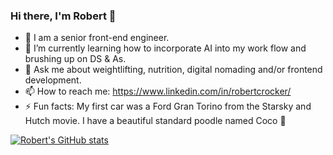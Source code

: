 ### Hi there, I'm Robert 👋

- 🔭 I am a senior front-end engineer.
- 🌱 I’m currently learning how to incorporate AI into my work flow and brushing up on DS & As.
- 💬 Ask me about weightlifting, nutrition, digital nomading and/or frontend development.
- 📫 How to reach me: https://www.linkedin.com/in/robertcrocker/
- ⚡  Fun facts: My first car was a Ford Gran Torino from the Starsky and Hutch movie. I have a beautiful standard poodle named Coco 🐩

[![Robert's GitHub stats](https://github-readme-stats.vercel.app/api?username=robcrock)](https://github.com/anuraghazra/github-readme-stats&theme=dark&show_icons=true)
